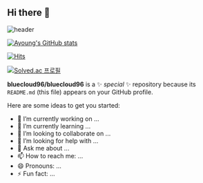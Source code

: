 ## Hi there 👋
![header](https://capsule-render.vercel.app/api?type=egg&height=300&color=gradient&text=수학과%20출신%20개발자입니다.&fontAlign=50&fontAlignY=42&fontSize=60)

[![Ayoung's GitHub stats](https://github-readme-stats.vercel.app/api?username=bluecloud96)](https://github.com/anuraghazra/github-readme-stats)


[![Hits](https://hits.seeyoufarm.com/api/count/incr/badge.svg?url=https%3A%2F%2Fgithub.com%2Fbluecloud96&count_bg=%2379C83D&title_bg=%23555555&icon=ko-fi.svg&icon_color=%23E7E7E7&title=hits&edge_flat=false)](https://hits.seeyoufarm.com)

[![Solved.ac
프로필](http://mazassumnida.wtf/api/v2/generate_badge?boj=cottoncandy96)](https://solved.ac/cottoncandy96)

**bluecloud96/bluecloud96** is a ✨ _special_ ✨ repository because its `README.md` (this file) appears on your GitHub profile.

Here are some ideas to get you started:

- 🔭 I’m currently working on ...
- 🌱 I’m currently learning ...
- 👯 I’m looking to collaborate on ...
- 🤔 I’m looking for help with ...
- 💬 Ask me about ...
- 📫 How to reach me: ...
- 😄 Pronouns: ...
- ⚡ Fun fact: ...

